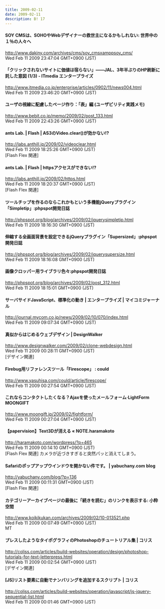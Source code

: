 ```yaml
---
title: 2009-02-11
date: 2009-02-11
description: B! 17
---
```


#### SOY CMSは、SOHOやWebデザイナーの救世主になるかもしれない: 世界中の１％の人々へ
http://www.dakiny.com/archives/cms/soy_cmsxamppsoy_cms/<br>
Wed Feb 11 2009 23:47:04 GMT+0900 (JST)<br>


####  「クリックされないサイトに価値は宿らない」――JAL、3年半ぶりのHP刷新に託した意図 (1/3) - ITmedia エンタープライズ
http://www.itmedia.co.jp/enterprise/articles/0902/11/news004.html<br>
Wed Feb 11 2009 23:46:20 GMT+0900 (JST)<br>


#### ユーザの視線に配慮したページ作り：「表」編 (ユーザビリティ実践メモ)
http://www.bebit.co.jp/memo/2009/02/post_133.html<br>
Wed Feb 11 2009 22:43:26 GMT+0900 (JST)<br>


#### ants Lab. | Flash | AS3のVideo.clear()が効かない!?
http://labs.anthill.jp/2009/02/videoclear.html<br>
Wed Feb 11 2009 18:25:26 GMT+0900 (JST)<br>
[Flash Flex 関連]


#### ants Lab. | Flash | httpsアクセスができない!?
http://labs.anthill.jp/2009/02/https.html<br>
Wed Feb 11 2009 18:20:37 GMT+0900 (JST)<br>
[Flash Flex 関連]


#### ツールチップを作るのならこれかもという多機能jQueryプラグイン「Simpletip」:phpspot開発日誌
http://phpspot.org/blog/archives/2009/02/jquerysimpletip.html<br>
Wed Feb 11 2009 18:16:30 GMT+0900 (JST)<br>


#### 伸縮する全画面背景を設定できるjQueryプラグイン「Supersized」:phpspot開発日誌
http://phpspot.org/blog/archives/2009/02/jquerysupersize.html<br>
Wed Feb 11 2009 18:16:08 GMT+0900 (JST)<br>


#### 画像クロッパー用ライブラリ色々:phpspot開発日誌
http://phpspot.org/blog/archives/2009/02/post_312.html<br>
Wed Feb 11 2009 18:15:01 GMT+0900 (JST)<br>


#### サーバサイドJavaScript、標準化の動き | エンタープライズ | マイコミジャーナル
http://journal.mycom.co.jp/news/2009/02/10/070/index.html<br>
Wed Feb 11 2009 09:07:34 GMT+0900 (JST)<br>


#### 真似からはじめるウェブデザイン | DesignWalker
http://www.designwalker.com/2009/02/clone-webdesign.html<br>
Wed Feb 11 2009 00:28:11 GMT+0900 (JST)<br>
[デザイン関連]


#### Firebug用リファレンスツール「Firescope」 : could
http://www.yasuhisa.com/could/article/firescope/<br>
Wed Feb 11 2009 00:27:54 GMT+0900 (JST)<br>


#### これならコンタクトしたくなる？Ajaxを使ったメールフォーム·LightForm MOONGIFT
http://www.moongift.jp/2009/02/fightform/<br>
Wed Feb 11 2009 00:27:04 GMT+0900 (JST)<br>


#### 【papervision】Text3Dが消える «  NOTE.haramakoto
http://haramakoto.com/wordpress/?p=465<br>
Wed Feb 11 2009 00:14:10 GMT+0900 (JST)<br>
[Flash Flex 関連] カメラが近づきすぎると突然パッと消えてしまう。


#### Safariのポップアップウインドウを開かない件です。 | yabuchany.com blog
http://yabuchany.com/blog/?p=136<br>
Wed Feb 11 2009 00:11:31 GMT+0900 (JST)<br>
[Flash Flex 関連]


#### カテゴリーアーカイブページの最後に「続きを読む」のリンクを表示する: 小粋空間
http://www.koikikukan.com/archives/2009/02/10-013521.php<br>
Wed Feb 11 2009 00:07:49 GMT+0900 (JST)<br>
MT


####   プレスしたようなタイポグラフィのPhotoshopのチュートリアル集 | コリス
http://coliss.com/articles/build-websites/operation/design/photoshop-tutorials-for-text-letterpress.html<br>
Wed Feb 11 2009 00:02:54 GMT+0900 (JST)<br>
[デザイン関連]


####   [JS]リスト要素に自動でナンバリングを追加するスクリプト | コリス
http://coliss.com/articles/build-websites/operation/javascript/js-jquery-sequential-list.html<br>
Wed Feb 11 2009 00:01:46 GMT+0900 (JST)<br>


